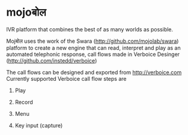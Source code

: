 # mojoबोल

IVR platform that combines the best of as many worlds as possible. 

Mojबोल uses the work of the Swara (http://github.com/mojolab/swara) platform to create a new engine that can read, 
interpret and play as an automated telephonic response, call flows made in Verboice Desinger (http://github.com/instedd/verboice) 

The call flows can be designed and exported from http://verboice.com
Currently supported Verboice call flow steps are 

1. Play

2. Record

3. Menu

4. Key input (capture)
